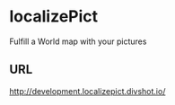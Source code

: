 # localizePict
Fulfill a World map with your pictures

## URL
http://development.localizepict.divshot.io/
